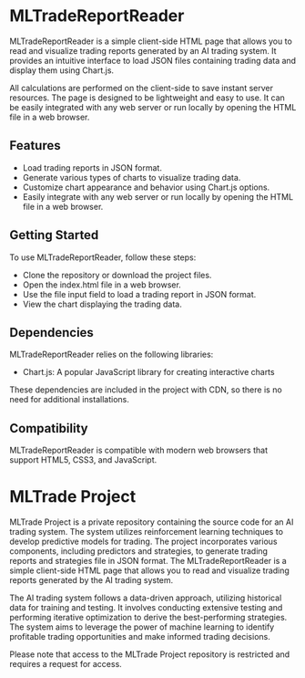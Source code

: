 # MLTradeReportReader

MLTradeReportReader is a simple client-side HTML page that allows you to read and visualize trading reports generated by an AI trading system. It provides an intuitive interface to load JSON files containing trading data and display them using Chart.js.

All calculations are performed on the client-side to save instant server resources. The page is designed to be lightweight and easy to use. It can be easily integrated with any web server or run locally by opening the HTML file in a web browser.

## Features

- Load trading reports in JSON format.
- Generate various types of charts to visualize trading data.
- Customize chart appearance and behavior using Chart.js options.
- Easily integrate with any web server or run locally by opening the HTML file in a web browser.

## Getting Started

To use MLTradeReportReader, follow these steps:

- Clone the repository or download the project files.
- Open the index.html file in a web browser.
- Use the file input field to load a trading report in JSON format.
- View the chart displaying the trading data.

## Dependencies

MLTradeReportReader relies on the following libraries:

- Chart.js: A popular JavaScript library for creating interactive charts

These dependencies are included in the project with CDN, so there is no need for additional installations.

## Compatibility

MLTradeReportReader is compatible with modern web browsers that support HTML5, CSS3, and JavaScript.

# MLTrade Project

MLTrade Project is a private repository containing the source code for an AI trading system. The system utilizes reinforcement learning techniques to develop predictive models for trading. The project incorporates various components, including predictors and strategies, to generate trading reports and strategies file in JSON format. The MLTradeReportReader is a simple client-side HTML page that allows you to read and visualize trading reports generated by the AI trading system.

The AI trading system follows a data-driven approach, utilizing historical data for training and testing. It involves conducting extensive testing and performing iterative optimization to derive the best-performing strategies. The system aims to leverage the power of machine learning to identify profitable trading opportunities and make informed trading decisions.

Please note that access to the MLTrade Project repository is restricted and requires a request for access.
